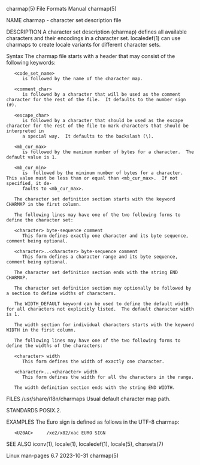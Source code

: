 charmap(5)							      File Formats Manual							    charmap(5)

NAME
       charmap - character set description file

DESCRIPTION
       A character set description (charmap) defines all available characters and their encodings in a character set.  localedef(1) can use charmaps to create
       locale variants for different character sets.

   Syntax
       The charmap file starts with a header that may consist of the following keywords:

       <code_set_name>
	      is followed by the name of the character map.

       <comment_char>
	      is followed by a character that will be used as the comment character for the rest of the file.  It defaults to the number sign (#).

       <escape_char>
	      is followed by a character that should be used as the escape character for the rest of the file to mark characters that should be interpreted in
	      a special way.  It defaults to the backslash (\).

       <mb_cur_max>
	      is followed by the maximum number of bytes for a character.  The default value is 1.

       <mb_cur_min>
	      is  followed by the minimum number of bytes for a character.  This value must be less than or equal than <mb_cur_max>.  If not specified, it de‐
	      faults to <mb_cur_max>.

       The character set definition section starts with the keyword CHARMAP in the first column.

       The following lines may have one of the two following forms to define the character set:

       <character> byte-sequence comment
	      This form defines exactly one character and its byte sequence, comment being optional.

       <character>..<character> byte-sequence comment
	      This form defines a character range and its byte sequence, comment being optional.

       The character set definition section ends with the string END CHARMAP.

       The character set definition section may optionally be followed by a section to define widths of characters.

       The WIDTH_DEFAULT keyword can be used to define the default width for all characters not explicitly listed.  The default character width is 1.

       The width section for individual characters starts with the keyword WIDTH in the first column.

       The following lines may have one of the two following forms to define the widths of the characters:

       <character> width
	      This form defines the width of exactly one character.

       <character>...<character> width
	      This form defines the width for all the characters in the range.

       The width definition section ends with the string END WIDTH.

FILES
       /usr/share/i18n/charmaps
	      Usual default character map path.

STANDARDS
       POSIX.2.

EXAMPLES
       The Euro sign is defined as follows in the UTF-8 charmap:

       <U20AC>	   /xe2/x82/xac EURO SIGN

SEE ALSO
       iconv(1), locale(1), localedef(1), locale(5), charsets(7)

Linux man-pages 6.7							  2023-10-31								    charmap(5)
